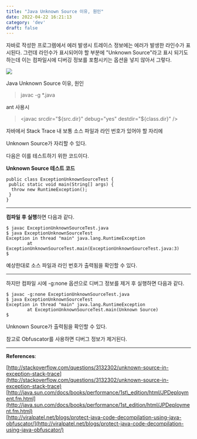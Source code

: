 ```yaml
---
title: "Java Unknown Source 이유, 원인"
date: 2022-04-22 16:21:13
category: 'dev'
draft: false
---
```


자바로 작성한 프로그렘에서 에러 발생시 트레이스 정보에는 에러가 발생한 라인수가 표시된다. 그런데 라인수가 표시되어야 할 부분에 "Unknown Source"라고 표시 되기도 하는데 이는 컴파일시에 디버깅 정보를 포함시키는 옵션을 넣지 않아서 그렇다.

![](https://blog.kakaocdn.net/dn/bE7l9R/btrlnT8lDfJ/g288HauwsTGnwTVESz1di1/img.jpg)

Java Unknown Source 이유, 원인

> javac -g \*.java

ant 사용시

> <javac srcdir="${src.dir}" debug="yes" destdir="${class.dir}" />

자바에서 Stack Trace 내 보통 소스 파일과 라인 번호가 있어야 할 자리에

Unknown Source가 자리할 수 있다.

다음은 이를 테스트하기 위한 코드이다.

**Unknown Source 테스트 코드**

    public class ExceptionUnknownSourceTest {
     public static void main(String[] args) {
      throw new RuntimeException();
     }
    }

* * *

**컴파일 후 실행**하면 다음과 같다.

    $ javac ExceptionUnknownSourceTest.java
    $ java ExceptionUnknownSourceTest
    Exception in thread "main" java.lang.RuntimeException
            at ExceptionUnknownSourceTest.main(ExceptionUnknownSourceTest.java:3)
    $

예상한대로 소스 파일과 라인 번호가 출력됨을 확인할 수 있다.

* * *

하지만 컴파일 시에 -g:none 옵션으로 디버그 정보를 제거 후 실행하면 다음과 같다.

    $ javac -g:none ExceptionUnknownSourceTest.java
    $ java ExceptionUnknownSourceTest
    Exception in thread "main" java.lang.RuntimeException
            at ExceptionUnknownSourceTest.main(Unknown Source)
    $

Unknown Source가 출력됨을 확인할 수 있다.

참고로 Obfuscator를 사용하면 디버그 정보가 제거된다.

* * *

**References**:

[http://stackoverflow.com/questions/3132302/unknown-source-in-exception-stack-trace](http://stackoverflow.com/questions/3132302/unknown-source-in-exception-stack-trace)  
[http://java.sun.com/docs/books/performance/1st\_edition/html/JPDeployment.fm.html](http://java.sun.com/docs/books/performance/1st_edition/html/JPDeployment.fm.html)  
[http://viralpatel.net/blogs/protect-java-code-decompilation-using-java-obfuscator/](http://viralpatel.net/blogs/protect-java-code-decompilation-using-java-obfuscator/)
